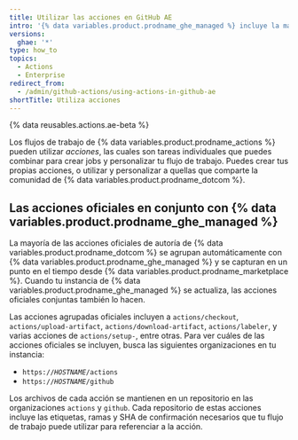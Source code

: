 ```yaml
---
title: Utilizar las acciones en GitHub AE
intro: '{% data variables.product.prodname_ghe_managed %} incluye la mayoría de las acciones que crea {% data variables.product.prodname_dotcom %}.'
versions:
  ghae: '*'
type: how_to
topics:
  - Actions
  - Enterprise
redirect_from:
  - /admin/github-actions/using-actions-in-github-ae
shortTitle: Utiliza acciones
---
```


{% data reusables.actions.ae-beta %}

Los flujos de trabajo de {% data variables.product.prodname_actions %} pueden utilizar _acciones_, las cuales son tareas individuales que puedes combinar para crear jobs y personalizar tu flujo de trabajo. Puedes crear tus propias acciones, o utilizar y personalizar a quellas que comparte la comunidad de {% data variables.product.prodname_dotcom %}.

## Las acciones oficiales en conjunto con {% data variables.product.prodname_ghe_managed %}

La mayoría de las acciones oficiales de autoría de {% data variables.product.prodname_dotcom %} se agrupan automáticamente con {% data variables.product.prodname_ghe_managed %} y se capturan en un punto en el tiempo desde {% data variables.product.prodname_marketplace %}. Cuando tu instancia de {% data variables.product.prodname_ghe_managed %} se actualiza, las acciones oficiales conjuntas también lo hacen.

Las acciones agrupadas oficiales incluyen a `actions/checkout`, `actions/upload-artifact`, `actions/download-artifact`, `actions/labeler`, y varias acciones de `actions/setup-`, entre otras. Para ver cuáles de las acciones oficiales se incluyen, busca las siguientes organizaciones en tu instancia:
- <code>https://<em>HOSTNAME</em>/actions</code>
- <code>https://<em>HOSTNAME</em>/github</code>

Los archivos de cada acción se mantienen en un repositorio en las organizaciones `actions` y `github`. Cada repositorio de estas acciones incluye las etiquetas, ramas y SHA de confirmación necesarios que tu flujo de trabajo puede utilizar para referenciar a la acción.
